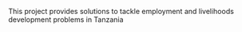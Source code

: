 This project provides solutions to tackle employment and livelihoods development problems in Tanzania
